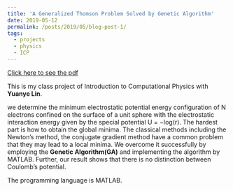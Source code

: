 ```yaml
---
title: 'A Generalized Thomson Problem Solved by Genetic Algorithm'
date: 2019-05-12
permalink: /posts/2019/05/blog-post-1/
tags:
  - projects
  - physics
  - ICP
---
```

[Click here to see the pdf](/files/Project_2.pdf)

This is my class project of Introduction to Computational Physics with **Yuanye Lin**.

we determine the minimum electrostatic potential
energy configuration of N electrons confined on the surface of a unit sphere with the electrostatic interaction energy given by the special potential U = −log(r). The hardest part is how to obtain the global minima. The classical methods including the Newton’s method, the conjugate gradient method have a common problem that they may lead to a local minima. We overcome it successfully by employing the **Genetic Algorithm(GA)** and implementing the algorithm by
MATLAB. Further, our result shows that there is no distinction between Coulomb’s potential.

The programming language is MATLAB. 